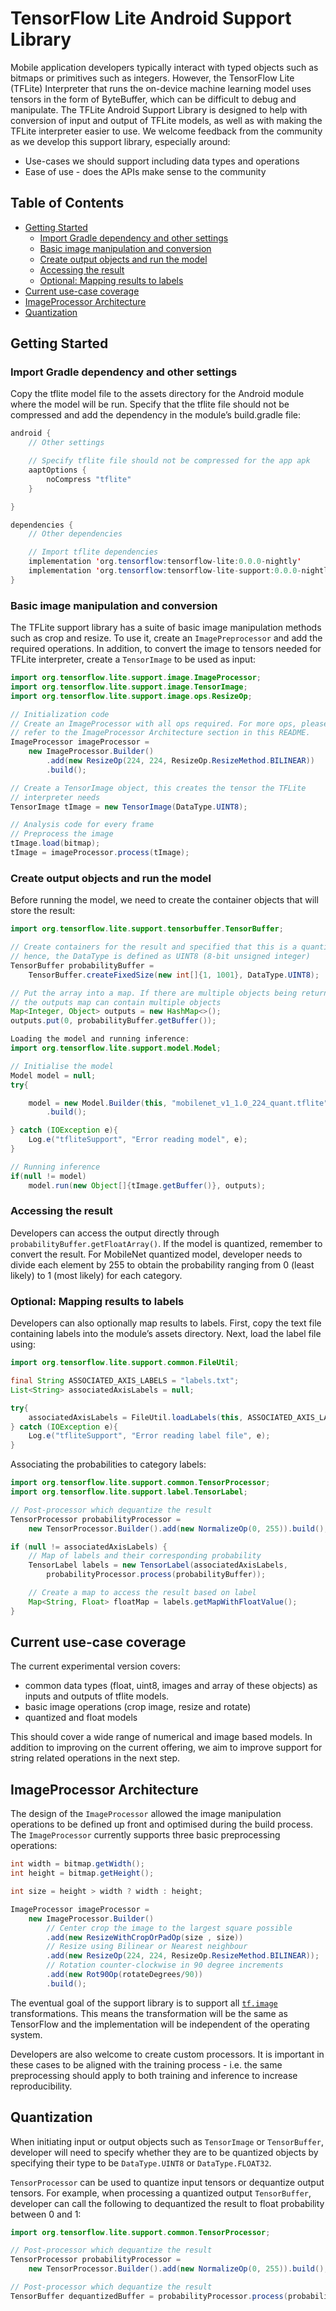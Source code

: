 # TensorFlow Lite Android Support Library
Mobile application developers typically interact with typed objects such as bitmaps or primitives such as integers. However, the TensorFlow Lite (TFLite) Interpreter that runs the on-device machine learning model uses tensors in the form of ByteBuffer, which can be difficult to debug and manipulate. The TFLite Android Support Library is designed to help with conversion of input and output of TFLite models, as well as with making the TFLite interpreter easier to use. We welcome feedback from the community as we develop this support library, especially around:
* Use-cases we should support including data types and operations
* Ease of use - does the APIs make sense to the community

## Table of Contents
* [Getting Started](#getting-started)
    * [Import Gradle dependency and other settings](#Import-Gradle-dependency-and-other-settings)
    * [Basic image manipulation and conversion](#Basic-image-manipulation-and-conversion)
    * [Create output objects and run the model](#Create-output-objects-and-run-the-model)
    * [Accessing the result](#Accessing-the-result)
    * [Optional: Mapping results to labels](#Optional:-Mapping-results-to-labels)
* [Current use-case coverage](#Current-use-case-coverage)
* [ImageProcessor Architecture](#ImageProcessor-Architecture)
* [Quantization](#Quantization)


## Getting Started
### Import Gradle dependency and other settings
Copy the tflite model file to the assets directory for the Android module where the model will be run. Specify that the tflite file should not be compressed and add the dependency in the module’s build.gradle file:

```java
android {
    // Other settings

    // Specify tflite file should not be compressed for the app apk
    aaptOptions {
        noCompress "tflite"
    }

}

dependencies {
    // Other dependencies

    // Import tflite dependencies
    implementation 'org.tensorflow:tensorflow-lite:0.0.0-nightly'
    implementation 'org.tensorflow:tensorflow-lite-support:0.0.0-nightly'
}
```

### Basic image manipulation and conversion
The TFLite support library has a suite of basic image manipulation methods such as crop and resize. To use it, create an `ImagePreprocessor` and add the required operations. In addition, to convert the image to tensors needed for TFLite interpreter, create a `TensorImage` to  be used as input:

```java
import org.tensorflow.lite.support.image.ImageProcessor;
import org.tensorflow.lite.support.image.TensorImage;
import org.tensorflow.lite.support.image.ops.ResizeOp;

// Initialization code
// Create an ImageProcessor with all ops required. For more ops, please
// refer to the ImageProcessor Architecture section in this README.
ImageProcessor imageProcessor = 
    new ImageProcessor.Builder()
        .add(new ResizeOp(224, 224, ResizeOp.ResizeMethod.BILINEAR))
        .build();

// Create a TensorImage object, this creates the tensor the TFLite
// interpreter needs
TensorImage tImage = new TensorImage(DataType.UINT8);

// Analysis code for every frame
// Preprocess the image
tImage.load(bitmap);
tImage = imageProcessor.process(tImage);
```
### Create output objects and run the model
Before running the model, we need to create the container objects that will store the result:

```java
import org.tensorflow.lite.support.tensorbuffer.TensorBuffer;

// Create containers for the result and specified that this is a quantized model,
// hence, the DataType is defined as UINT8 (8-bit unsigned integer)
TensorBuffer probabilityBuffer =
    TensorBuffer.createFixedSize(new int[]{1, 1001}, DataType.UINT8);

// Put the array into a map. If there are multiple objects being returned
// the outputs map can contain multiple objects
Map<Integer, Object> outputs = new HashMap<>();
outputs.put(0, probabilityBuffer.getBuffer());

Loading the model and running inference:
import org.tensorflow.lite.support.model.Model;

// Initialise the model
Model model = null;
try{

    model = new Model.Builder(this, "mobilenet_v1_1.0_224_quant.tflite")
        .build();

} catch (IOException e){
    Log.e("tfliteSupport", "Error reading model", e);
}

// Running inference
if(null != model)
    model.run(new Object[]{tImage.getBuffer()}, outputs);
```

### Accessing the result
Developers can access the output directly through `probabilityBuffer.getFloatArray()`. If the model is quantized, remember to convert the result. For MobileNet quantized model, developer needs to divide each element by 255 to obtain the probability ranging from 0 (least likely) to 1 (most likely) for each category.

### Optional: Mapping results to labels
Developers can also optionally map results to labels. First, copy the text file containing labels into the module’s assets directory. Next, load the label file using:

```java
import org.tensorflow.lite.support.common.FileUtil;

final String ASSOCIATED_AXIS_LABELS = "labels.txt";
List<String> associatedAxisLabels = null;

try{
    associatedAxisLabels = FileUtil.loadLabels(this, ASSOCIATED_AXIS_LABELS);
} catch (IOException e){
    Log.e("tfliteSupport", "Error reading label file", e);
}
```

Associating the probabilities to category labels:
```java
import org.tensorflow.lite.support.common.TensorProcessor;
import org.tensorflow.lite.support.label.TensorLabel;

// Post-processor which dequantize the result
TensorProcessor probabilityProcessor =
    new TensorProcessor.Builder().add(new NormalizeOp(0, 255)).build();

if (null != associatedAxisLabels) {
    // Map of labels and their corresponding probability
    TensorLabel labels = new TensorLabel(associatedAxisLabels,
        probabilityProcessor.process(probabilityBuffer));

    // Create a map to access the result based on label
    Map<String, Float> floatMap = labels.getMapWithFloatValue();
}
```
## Current use-case coverage
The current experimental version covers:
 * common data types (float, uint8, images and array of these objects) as inputs and outputs of tflite models.
 * basic image operations (crop image, resize and rotate)
 * quantized and float models

This should cover a wide range of numerical and image based models. In addition to improving on the current offering, we aim to improve support for string related operations in the next step.

## ImageProcessor Architecture
The design of the `ImageProcessor` allowed the image manipulation operations to be defined up front and optimised during the build process. The `ImageProcessor` currently supports three basic preprocessing operations:

```java
int width = bitmap.getWidth();
int height = bitmap.getHeight();

int size = height > width ? width : height;

ImageProcessor imageProcessor =
    new ImageProcessor.Builder()
        // Center crop the image to the largest square possible
        .add(new ResizeWithCropOrPadOp(size , size))
        // Resize using Bilinear or Nearest neighbour
        .add(new ResizeOp(224, 224, ResizeOp.ResizeMethod.BILINEAR));
        // Rotation counter-clockwise in 90 degree increments
        .add(new Rot90Op(rotateDegrees/90))
        .build();
```

The eventual goal of the support library is to support all [`tf.image`](https://www.tensorflow.org/api_docs/python/tf/image) transformations. This means the transformation will be the same as TensorFlow and the implementation will be independent of the operating system.

Developers are also welcome to create custom processors. It is important in these cases to be aligned with the training process - i.e. the same preprocessing should apply to both training and inference to increase reproducibility.

## Quantization
When initiating input or output objects such as `TensorImage` or `TensorBuffer`, developer will need to specify whether they are to be quantized objects by specifying their type to be `DataType.UINT8` or `DataType.FLOAT32`.

`TensorProcessor` can be used to quantize input tensors or dequantize output tensors. For example, when processing a quantized output `TensorBuffer`, developer can call the following to dequantized the result to float probability between 0 and 1:

```java
import org.tensorflow.lite.support.common.TensorProcessor;

// Post-processor which dequantize the result
TensorProcessor probabilityProcessor =
    new TensorProcessor.Builder().add(new NormalizeOp(0, 255)).build();

// Post-processor which dequantize the result
TensorBuffer dequantizedBuffer = probabilityProcessor.process(probabilityBuffer)
```
